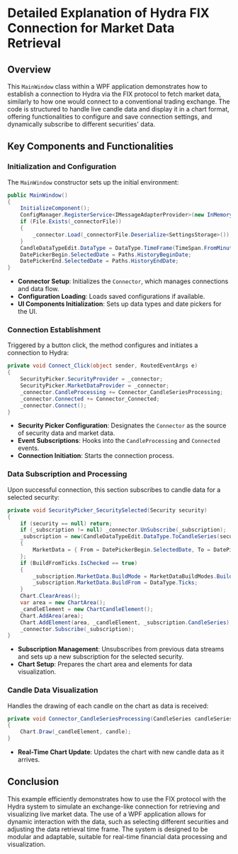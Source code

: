 # Detailed Explanation of Hydra FIX Connection for Market Data Retrieval

## Overview

This `MainWindow` class within a WPF application demonstrates how to establish a connection to Hydra via the FIX protocol to fetch market data, similarly to how one would connect to a conventional trading exchange. The code is structured to handle live candle data and display it in a chart format, offering functionalities to configure and save connection settings, and dynamically subscribe to different securities' data.

## Key Components and Functionalities

### Initialization and Configuration

The `MainWindow` constructor sets up the initial environment:

```csharp
public MainWindow()
{
    InitializeComponent();
    ConfigManager.RegisterService<IMessageAdapterProvider>(new InMemoryMessageAdapterProvider(_connector.Adapter.InnerAdapters));
    if (File.Exists(_connectorFile))
    {
        _connector.Load(_connectorFile.Deserialize<SettingsStorage>());
    }
    CandleDataTypeEdit.DataType = DataType.TimeFrame(TimeSpan.FromMinutes(5));
    DatePickerBegin.SelectedDate = Paths.HistoryBeginDate;
    DatePickerEnd.SelectedDate = Paths.HistoryEndDate;
}
```
- **Connector Setup**: Initializes the `Connector`, which manages connections and data flow.
- **Configuration Loading**: Loads saved configurations if available.
- **UI Components Initialization**: Sets up data types and date pickers for the UI.

### Connection Establishment

Triggered by a button click, the method configures and initiates a connection to Hydra:

```csharp
private void Connect_Click(object sender, RoutedEventArgs e)
{
    SecurityPicker.SecurityProvider = _connector;
    SecurityPicker.MarketDataProvider = _connector;
    _connector.CandleProcessing += Connector_CandleSeriesProcessing;
    _connector.Connected += Connector_Connected;
    _connector.Connect();
}
```
- **Security Picker Configuration**: Designates the `Connector` as the source of security data and market data.
- **Event Subscriptions**: Hooks into the `CandleProcessing` and `Connected` events.
- **Connection Initiation**: Starts the connection process.

### Data Subscription and Processing

Upon successful connection, this section subscribes to candle data for a selected security:

```csharp
private void SecurityPicker_SecuritySelected(Security security)
{
    if (security == null) return;
    if (_subscription != null) _connector.UnSubscribe(_subscription);
    _subscription = new(CandleDataTypeEdit.DataType.ToCandleSeries(security))
    {
        MarketData = { From = DatePickerBegin.SelectedDate, To = DatePickerEnd.SelectedDate, }
    };
    if (BuildFromTicks.IsChecked == true)
    {
        _subscription.MarketData.BuildMode = MarketDataBuildModes.Build;
        _subscription.MarketData.BuildFrom = DataType.Ticks;
    }
    Chart.ClearAreas();
    var area = new ChartArea();
    _candleElement = new ChartCandleElement();
    Chart.AddArea(area);
    Chart.AddElement(area, _candleElement, _subscription.CandleSeries);
    _connector.Subscribe(_subscription);
}
```
- **Subscription Management**: Unsubscribes from previous data streams and sets up a new subscription for the selected security.
- **Chart Setup**: Prepares the chart area and elements for data visualization.

### Candle Data Visualization

Handles the drawing of each candle on the chart as data is received:

```csharp
private void Connector_CandleSeriesProcessing(CandleSeries candleSeries, ICandleMessage candle)
{
    Chart.Draw(_candleElement, candle);
}
```
- **Real-Time Chart Update**: Updates the chart with new candle data as it arrives.

## Conclusion

This example efficiently demonstrates how to use the FIX protocol with the Hydra system to simulate an exchange-like connection for retrieving and visualizing live market data. The use of a WPF application allows for dynamic interaction with the data, such as selecting different securities and adjusting the data retrieval time frame. The system is designed to be modular and adaptable, suitable for real-time financial data processing and visualization.
